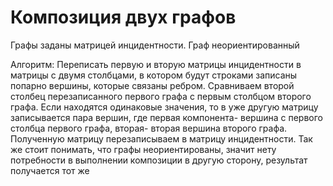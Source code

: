 <h1>Композиция двух графов</h1>
<p>Графы заданы матрицей инцидентности. Граф неориентированный</p>
<p>Алгоритм: Переписать первую и вторую матрицы инцидентности в матрицы с двумя столбцами, в котором будут строками записаны попарно вершины, которые связаны ребром. Сравниваем второй столбец перезаписанного первого графа с первым столбцом второго графа. Если находятся одинаковые значения, то в уже другую матрицу записывается пара вершин, где первая компонента- вершина с первого столбца первого графа, вторая- вторая вершина второго графа. Полученную матрицу перезаписываем в матрицу инцидентности. Так же стоит понимать, что графы неориентированы, значит нету потребности в выполнении композиции в другую сторону, результат получается тот же</p>